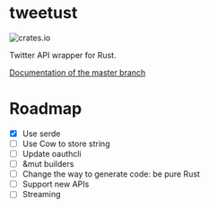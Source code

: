 # tweetust
![crates.io](https://img.shields.io/crates/v/tweetust.svg)

Twitter API wrapper for Rust.

[Documentation of the master branch](http://azyobuzin.github.io/tweetust/tweetust/)

# Roadmap
- [x] Use serde
- [ ] Use Cow to store string
- [ ] Update oauthcli
- [ ] &mut builders
- [ ] Change the way to generate code: be pure Rust
- [ ] Support new APIs
- [ ] Streaming
